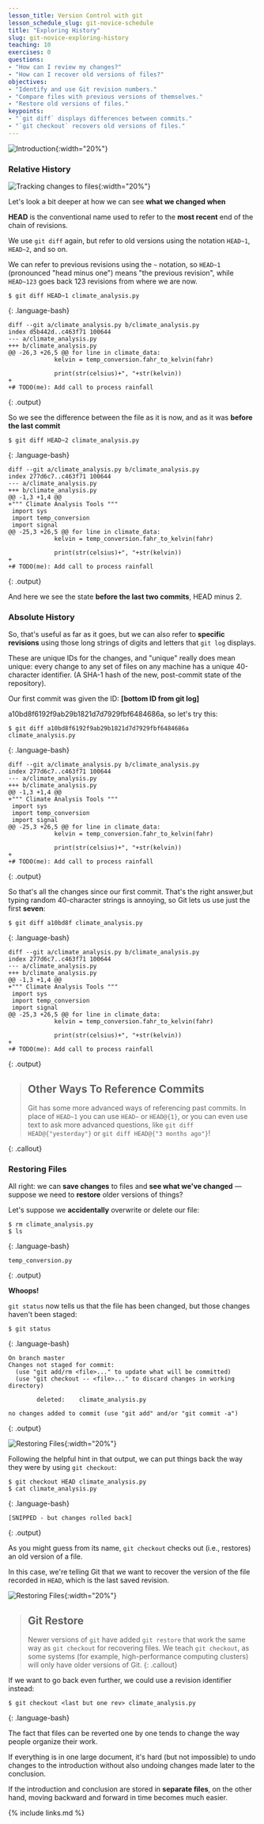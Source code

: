 ```yaml
---
lesson_title: Version Control with git
lesson_schedule_slug: git-novice-schedule
title: "Exploring History"
slug: git-novice-exploring-history
teaching: 10
exercises: 0
questions:
- "How can I review my changes?"
- "How can I recover old versions of files?"
objectives:
- "Identify and use Git revision numbers."
- "Compare files with previous versions of themselves."
- "Restore old versions of files."
keypoints:
- "`git diff` displays differences between commits."
- "`git checkout` recovers old versions of files."
---
```


![Introduction](fig/slides/05-history/0_introduction.png){:width="20%"}

### Relative History

![Tracking changes to files](fig/slides/05-history/1_differences.png){:width="20%"}

Let's look a bit deeper at how we can see **what we changed when**

**HEAD** is the conventional name used to refer to the **most recent** end of the chain of revisions.

We use `git diff` again,
but refer to old versions
using the notation `HEAD~1`, `HEAD~2`, and so on.

We can refer to previous revisions using the `~` notation,
so `HEAD~1` (pronounced "head minus one")
means "the previous revision",
while `HEAD~123` goes back 123 revisions from where we are now.

~~~
$ git diff HEAD~1 climate_analysis.py
~~~
{: .language-bash}

~~~
diff --git a/climate_analysis.py b/climate_analysis.py
index d5b442d..c463f71 100644
--- a/climate_analysis.py
+++ b/climate_analysis.py
@@ -26,3 +26,5 @@ for line in climate_data:
             kelvin = temp_conversion.fahr_to_kelvin(fahr)

             print(str(celsius)+", "+str(kelvin))
+
+# TODO(me): Add call to process rainfall
~~~
{: .output}

So we see the difference between the file as it is now, and as it was **before the last commit**

~~~
$ git diff HEAD~2 climate_analysis.py
~~~
{: .language-bash}

~~~
diff --git a/climate_analysis.py b/climate_analysis.py
index 277d6c7..c463f71 100644
--- a/climate_analysis.py
+++ b/climate_analysis.py
@@ -1,3 +1,4 @@
+""" Climate Analysis Tools """
 import sys
 import temp_conversion
 import signal
@@ -25,3 +26,5 @@ for line in climate_data:
             kelvin = temp_conversion.fahr_to_kelvin(fahr)

             print(str(celsius)+", "+str(kelvin))
+
+# TODO(me): Add call to process rainfall
~~~
{: .output}

And here we see the state **before the last two commits**, HEAD minus 2.

### Absolute History

So, that's useful as far as it goes, but we can also refer to **specific revisions** using
those long strings of digits and letters
that `git log` displays.

These are unique IDs for the changes,
and "unique" really does mean unique:
every change to any set of files on any machine
has a unique 40-character identifier. (A SHA-1 hash of the new, post-commit state of the repository).

Our first commit was given the ID: **[bottom ID from git log]**

a10bd8f6192f9ab29b1821d7d7929fbf6484686a,
so let's try this:

~~~
$ git diff a10bd8f6192f9ab29b1821d7d7929fbf6484686a climate_analysis.py
~~~
{: .language-bash}

~~~
diff --git a/climate_analysis.py b/climate_analysis.py
index 277d6c7..c463f71 100644
--- a/climate_analysis.py
+++ b/climate_analysis.py
@@ -1,3 +1,4 @@
+""" Climate Analysis Tools """
 import sys
 import temp_conversion
 import signal
@@ -25,3 +26,5 @@ for line in climate_data:
             kelvin = temp_conversion.fahr_to_kelvin(fahr)

             print(str(celsius)+", "+str(kelvin))
+
+# TODO(me): Add call to process rainfall
~~~
{: .output}

So that's all the changes since our first commit.
That's the right answer,but typing random 40-character strings is annoying,
so Git lets us use just the first **seven**:

~~~
$ git diff a10bd8f climate_analysis.py
~~~
{: .language-bash}

~~~
diff --git a/climate_analysis.py b/climate_analysis.py
index 277d6c7..c463f71 100644
--- a/climate_analysis.py
+++ b/climate_analysis.py
@@ -1,3 +1,4 @@
+""" Climate Analysis Tools """
 import sys
 import temp_conversion
 import signal
@@ -25,3 +26,5 @@ for line in climate_data:
             kelvin = temp_conversion.fahr_to_kelvin(fahr)

             print(str(celsius)+", "+str(kelvin))
+
+# TODO(me): Add call to process rainfall
~~~
{: .output}


> ## Other Ways To Reference Commits
>
> Git has some more advanced ways of referencing past commits. In place of `HEAD~1` you can use `HEAD~` or `HEAD@{1}`,
> or you can even use text to ask more advanced questions, like `git diff HEAD@{"yesterday"}` or `git diff HEAD@{"3 months ago"}`!
>
{: .callout}

### Restoring Files

All right:
we can **save changes** to files and **see what we've changed** &mdash; suppose we need to **restore** older versions of things?

Let's suppose we **accidentally** overwrite or delete our file:

~~~
$ rm climate_analysis.py
$ ls
~~~
{: .language-bash}

~~~
temp_conversion.py
~~~
{: .output}

**Whoops!**

`git status` now tells us that the file has been changed,
but those changes haven't been staged:

~~~
$ git status
~~~
{: .language-bash}

~~~
On branch master
Changes not staged for commit:
  (use "git add/rm <file>..." to update what will be committed)
  (use "git checkout -- <file>..." to discard changes in working directory)

        deleted:    climate_analysis.py

no changes added to commit (use "git add" and/or "git commit -a")
~~~
{: .output}

![Restoring Files](fig/slides/05-history/2_restore.png){:width="20%"}

Following the helpful hint in that output, we can put things back the way they were
by using `git checkout`:

~~~
$ git checkout HEAD climate_analysis.py
$ cat climate_analysis.py
~~~
{: .language-bash}

~~~
[SNIPPED - but changes rolled back]
~~~
{: .output}

As you might guess from its name,
`git checkout` checks out (i.e., restores) an old version of a file.

In this case,
we're telling Git that we want to recover the version of the file recorded in `HEAD`,
which is the last saved revision.

![Restoring Files](fig/slides/05-history/3_restore_commit.png){:width="20%"}

> ## Git Restore
>
> Newer versions of `git` have added `git restore` that work the same way as `git checkout` for recovering files.
> We teach `git checkout`, as some systems (for example, high-performance computing clusters) will only have older versions of Git.
{: .callout}


If we want to go back even further,
we could use a revision identifier instead:


~~~
$ git checkout <last but one rev> climate_analysis.py
~~~
{: .language-bash}

The fact that files can be reverted one by one
tends to change the way people organize their work.

If everything is in one large document,
it's hard (but not impossible) to undo changes to the introduction
without also undoing changes made later to the conclusion.

If the introduction and conclusion are stored in **separate files**,
on the other hand, moving backward and forward in time becomes much easier.

{% include links.md %}
